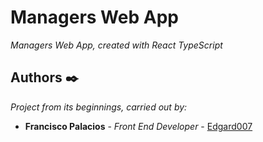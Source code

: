 # Managers Web App

_Managers Web App, created with React TypeScript_

## Authors ✒️

_Project from its beginnings, carried out by:_

- **Francisco Palacios** - _Front End Developer_ - [Edgard007](https://github.com/Edgard007)